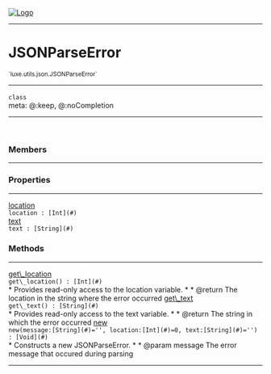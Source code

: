 
[![Logo](../../../../images/logo.png)](../../../../api/index.html)

---



<h1>JSONParseError</h1>
<small>`luxe.utils.json.JSONParseError`</small>



---

`class`
<span class="meta">
<br/>meta: @:keep, @:noCompletion
</span>


---


&nbsp;
&nbsp;






<h3>Members</h3> <hr/>



<h3>Properties</h3> <hr/><span class="member apipage">
                <a name="location"><a class="lift" href="#location">location</a></a><div class="clear"></div>
                <code class="signature apipage">location : [Int](#)</code><br/></span>
            <span class="small_desc_flat"></span><span class="member apipage">
                <a name="text"><a class="lift" href="#text">text</a></a><div class="clear"></div>
                <code class="signature apipage">text : [String](#)</code><br/></span>
            <span class="small_desc_flat"></span>



<h3>Methods</h3> <hr/><span class="method apipage">
            <a name="get_location"><a class="lift" href="#get_location">get\_location</a></a><div class="clear"></div>
            <code class="signature apipage">get\_location() : [Int](#)</code><br/><span class="small_desc_flat">* Provides read-only access to the location variable.
     *
     * @return The location in the string where the error occurred</span>
        </span>
    <span class="method apipage">
            <a name="get_text"><a class="lift" href="#get_text">get\_text</a></a><div class="clear"></div>
            <code class="signature apipage">get\_text() : [String](#)</code><br/><span class="small_desc_flat">* Provides read-only access to the text variable.
     *
     * @return The string in which the error occurred</span>
        </span>
    <span class="method apipage">
            <a name="new"><a class="lift" href="#new">new</a></a><div class="clear"></div>
            <code class="signature apipage">new(message:[String](#)<span>=&#x27;&#x27;</span>, location:[Int](#)<span>=0</span>, text:[String](#)<span>=&#x27;&#x27;</span>) : [Void](#)</code><br/><span class="small_desc_flat">* Constructs a new JSONParseError.
     *
     * @param message The error message that occured during parsing</span>
        </span>
    






---

&nbsp;
&nbsp;
&nbsp;
&nbsp;